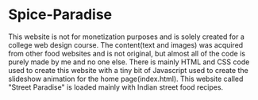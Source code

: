 # Spice-Paradise

This website is not for monetization purposes and is solely created for a college web design course. The content(text and images) was acquired from other food websites and is not 
original, but almost all of the code is purely made by me and no one else. There is mainly HTML and CSS code used to create this website with a tiny bit of Javascript used to 
create the slideshow animation for the home page(index.html). This website called "Street Paradise" is loaded mainly with Indian street food recipes.
